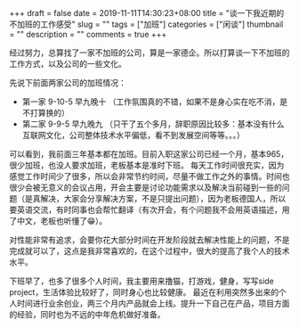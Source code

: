 +++ 
draft = false
date = 2019-11-11T14:30:23+08:00
title = "谈一下我近期的不加班的工作感受"
slug = "" 
tags = ["加班"]
categories = ["闲谈"]
thumbnail = "<no value>"
description = ""
comments = true 
+++

经过努力，总算找了一家不加班的公司，算是一家德企。所以打算谈一下不加班的工作方式，以及公司的一些文化。

先说下前面两家公司的加班情况：

- 第一家 9-10-5 早九晚十 （工作氛围真的不错，如果不是身心实在吃不消，是不打算换的）
- 第二家 9-9-5 早九晚九 （只干了五个多月，辞职原因比较多：基本没有什么互联网文化，公司整体技术水平偏低，看不到发展空间等等。。。）

可以看到，我前面三年基本都在加班。目前入职这家公司已经一个月，基本965，很少加班，也没人要求加班，老板基本是准时下班。
每天工作时间很充实，因为感觉工作时间少了很多，所以会非常节约时间，尽量不做工作之外的事情。时间也很少会被无意义的会议占用，开会主要是讨论功能需求以及解决当前碰到一些的问题（是真解决，大家会分享解决方案，不是只提出问题），因为老板德国人，所以要英语交流，有时同事也会帮忙翻译（有次开会，有个问题我不会用英语描述，用了中文，老板也听懂了😁）。

对性能非常有追求，会要你花大部分时间在开发阶段就去解决性能上的问题，不是完成就可以了，这点是我非常喜欢的，在这个过程中，很大的提高了我个人的技术水平。

下班早了，也多了很多个人时间，我主要用来撸猫，打游戏，健身，写写side project，生活体验比较好了，同时身心也比较健康。
最近在利用突然多出来的个人时间进行业余创业，两三个月内产品就会上线。提升一下自己在产品，项目方面的经验，同时也为不远的中年危机做好准备。
